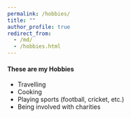 ```yaml
---
permalink: /hobbies/
title: ""
author_profile: true
redirect_from: 
  - /md/
  - /hobbies.html
---
```

<h4>These are my Hobbies</h4>
<ul>
  <li>Travelling</li>
  <li>Cooking</li>
  <li>Playing sports (football, cricket, etc.)</li>
  <li>Being involved with charities</li>
</ul>



